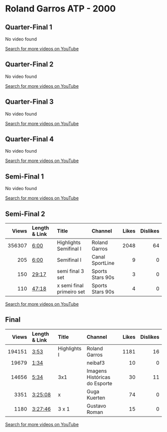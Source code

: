 
# Roland Garros ATP - 2000

## Quarter-Final 1
No video found

[Search for more videos on YouTube](https://www.youtube.com/results?search_query=%22roland+garros%22+%22Squillari%22+%22Costa%22+%222000%22+%22highlights%22)     

## Quarter-Final 2
No video found

[Search for more videos on YouTube](https://www.youtube.com/results?search_query=%22roland+garros%22+%22Norman%22+%22Safin%22+%222000%22+%22highlights%22)     

## Quarter-Final 3
No video found

[Search for more videos on YouTube](https://www.youtube.com/results?search_query=%22roland+garros%22+%22Kuerten%22+%22Kafelnikov%22+%222000%22+%22highlights%22)     

## Quarter-Final 4
No video found

[Search for more videos on YouTube](https://www.youtube.com/results?search_query=%22roland+garros%22+%22Ferrero%22+%22Corretja%22+%222000%22+%22highlights%22)     

## Semi-Final 1
No video found

[Search for more videos on YouTube](https://www.youtube.com/results?search_query=%22roland+garros%22+%22Norman%22+%22Squillari%22+%222000%22+%22highlights%22)     

## Semi-Final 2
|   Views | Length & Link                                        | Title                      | Channel          |   Likes |   Dislikes |
|--------:|:-----------------------------------------------------|:---------------------------|:-----------------|--------:|-----------:|
|  356307 | [6:00](https://www.youtube.com/watch?v=Wop-CfknUIc)  | Highlights   Semifinal I   | Roland Garros    |    2048 |         64 |
|     205 | [6:00](https://www.youtube.com/watch?v=bELFHeLT4wI)  | Semifinal I                | Canal SportLine  |       9 |          0 |
|     150 | [29:17](https://www.youtube.com/watch?v=GtRiWASguR4) | semi final 3 set           | Sports Stars 90s |       3 |          0 |
|     110 | [47:18](https://www.youtube.com/watch?v=ml9Es7OlGXs) | x  semi final primeiro set | Sports Stars 90s |       4 |          0 |

[Search for more videos on YouTube](https://www.youtube.com/results?search_query=%22roland+garros%22+%22Kuerten%22+%22Ferrero%22+%222000%22+%22highlights%22)     

## Final
|   Views | Length & Link                                          | Title           | Channel                       |   Likes |   Dislikes |
|--------:|:-------------------------------------------------------|:----------------|:------------------------------|--------:|-----------:|
|  194151 | [3:53](https://www.youtube.com/watch?v=if4VQ0n76ic)    | Highlights    I | Roland Garros                 |    1181 |         16 |
|   19679 | [1:34](https://www.youtube.com/watch?v=FAPWqSDSJOo)    |                 | neibaf3                       |      10 |          0 |
|   14656 | [5:34](https://www.youtube.com/watch?v=ZPTAreEaTRA)    | 3x1             | Imagens Históricas do Esporte |      30 |         11 |
|    3351 | [3:25:08](https://www.youtube.com/watch?v=so0f3x0_kIY) | x               | Guga Kuerten                  |      74 |          0 |
|    1180 | [3:27:46](https://www.youtube.com/watch?v=Jmqun-Xzp80) | 3 x 1           | Gustavo Roman                 |      15 |          0 |

[Search for more videos on YouTube](https://www.youtube.com/results?search_query=%22roland+garros%22+%22Kuerten%22+%22Norman%22+%222000%22+%22highlights%22)     
